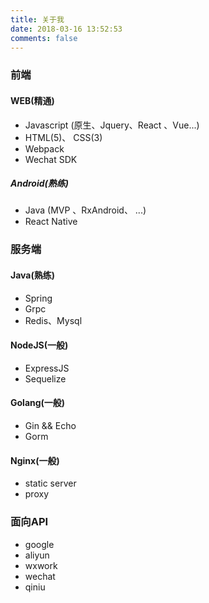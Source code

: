 ```yaml
---
title: 关于我
date: 2018-03-16 13:52:53
comments: false
---
```


<!-- ### 个人资料

1. 出生年份: 1990年
2. 性别: 男
3. 学历: 本科 (材料科学与工程) -->


### 前端

#### WEB(精通)
* Javascript (原生、Jquery、React 、Vue...)
* HTML(5)、 CSS(3)
* Webpack
* Wechat SDK

##### Android(熟练)
* Java (MVP 、RxAndroid、 ...)
* React Native

### 服务端

#### Java(熟练)
* Spring
* Grpc
* Redis、Mysql 

#### NodeJS(一般)
* ExpressJS
* Sequelize

#### Golang(一般)
* Gin && Echo
* Gorm

#### Nginx(一般)
* static server
* proxy 

### 面向API
* google
* aliyun
* wxwork
* wechat
* qiniu


<!-- ### 工作经历

#### 宜信(北京)
* 工作时间: 2014.7-2016.3
* 项目名称: 投米网、星火网
* 工作职责: 前端工程师
* 具体内容: 
    1. 主要参与投米网前端页面(含HTML5)维护、星火网前端开发(含HTML5)以及后期改版维护等等。
    2. 为前端提供基础的插件基于Jquery开发相关插件(轮播、翻页、日历、曲线图等)、对接服务端开发工程师完成客户端的数据交互等等。 
    3. 星火前后端分离项目主导开发。
* 相关技术: Jquery、Angular1
* 在职探索: Nodejs、Angular1(和同事一起开发了一个需求管理系统初期版本，后来由团队维护)、React

#### VIPABC(TutorABC)
* 工作时间: 2016.4-2017.3
* 项目名称: VIPABC官网等
* 工作职责: 前端开发
* 具体内容: 
    1. 负责vipabc官网，日本，国际站点等(主要是响应式开发,常见的登录，注册，报名等业务前端开发)。
    2. 负责维护vipabc混合app，使用原生技术和framework7框架集合开发负责维护整个app的业务维护。
    3. 负责过大V直播，涉及websocket, 视频处理等业务，
    4. vipabc广告投放组件是基于jQuery开发，主要是表单等分装。
相关技术: Jquery的使用等, PHP
在职探索: Golang、Vue的学习

#### NightPlus
* 工作时间: 2017.3-2018.12
* 项目名称: NightPlus(SPA应用、中后台系统、Android APP)
* 工作职责: 前端负责人
* 具体内容: 
    1. 负责公众号 H5 SPA应用的开发。包括社区、资讯、商家平台等。
    2. 负责公司运营系统前端开发，包括BD运营平台（门店入驻、商品添加修改、优惠券、人员配置等等）同时包括内容分发系统（CMS）具体有 文章模版、公众号网页内容配置模块、活动模块等等 
    3. 负责商家接单系统前端开发。包括商家的入驻、商家接单、订单的消费等等。 
    3. 负责公司Android 项目的开发
* 相关技术: React(Redux)、Vue(Vuex) Java
* 在职探索: Golang、JAVA的学习 -->